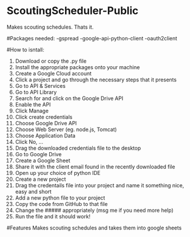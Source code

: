 # ScoutingScheduler-Public
Makes scouting schedules. Thats it.

#Packages needed:
-gspread
-google-api-python-client
-oauth2client

#How to isntall:
1. Download or copy the .py file
2. Install the appropriate packages onto your machine
2. Create a Google Cloud account
3. Click a project and go through the necessary steps that it presents
3. Go to API & Services
4. Go to API Library
5. Search for and click on the Google Drive API
6. Enable the API
7. Click Manage
8. Click create credentials
9. Choose Google Drive API
10. Choose Web Server (eg. node.js, Tomcat)
11. Choose Application Data
12. Click No, ...
13. Drag the downloaded credentials file to the desktop
14. Go to Google Drive
15. Create a Google Sheet
16. Share it with the client email found in the recently downloaded file
14. Open up your choice of python IDE
15. Create a new project
16. Drag the credentails file into your project and name it something nice, easy and short
17. Add a new python file to your project
18. Copy the code from GitHub to that file
19. Change the ##### appropriately (msg me if you need more help)
20. Run the file and it should work!

#Features
Makes scouting schedules and takes them into google sheets

